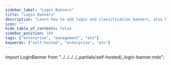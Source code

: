 ```yaml
---
sidebar_label: "Login Banners"
title: "Login Banners"
description: "Learn how to add login and classification banners, also known as Authority to Operate (ATO) banners, in Palette."
icon: ""
hide_table_of_contents: false
sidebar_position: 100
tags: ["enterprise", "management", "ato"]
keywords: ["self-hosted", "enterprise", "ato"]
---
```


import LoginBanner from "../../../../_partials/self-hosted/_login-banner.mdx";

<LoginBanner name="login-banner" edition="Palette" />
